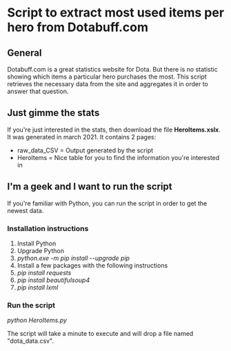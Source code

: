 # Script to extract most used items per hero from Dotabuff.com

## General
Dotabuff.com is a great statistics website for Dota.
But there is no statistic showing which items a particular hero purchases the most.
This script retrieves the necessary data from the site and aggregates it in order to answer that question.

## Just gimme the stats
If you're just interested in the stats, then download the file **HeroItems.xslx**.
It was generated in march 2021.
It contains 2 pages:
* raw_data_CSV = Output generated by the script
* HeroItems = Nice table for you to find the information you're interested in

## I'm a geek and I want to run the script
If you're familiar with Python, you can run the script in order to get the newest data.

### Installation instructions
1. Install Python
2. Upgrade Python
  1. *python.exe -m pip install --upgrade pip*
2. Install a few packages with the following instructions
  1. *pip install requests*
  2. *pip install beautifulsoup4*
  3. *pip install lxml*

### Run the script
*python HeroItems.py*

The script will take a minute to execute and will drop a file named "dota_data.csv".
